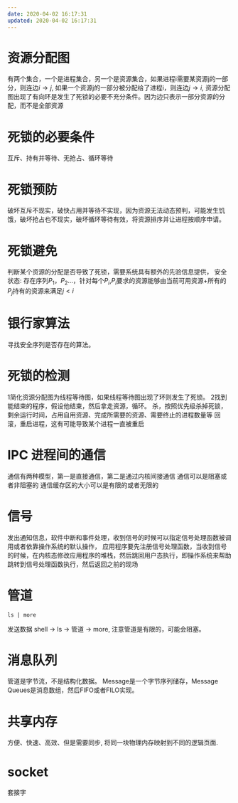 ```yaml
---
date: 2020-04-02 16:17:31
updated: 2020-04-02 16:17:31
---
```


# 资源分配图
 有两个集合，一个是进程集合，另一个是资源集合，如果进程i需要某资源j的一部分，则连边$i\to j$, 如果一个资源j的一部分被分配给了进程i，则连边$j\to i$,
 资源分配图出现了有向环是发生了死锁的必要不充分条件。因为边只表示一部分资源的分配，而不是全部资源

# 死锁的必要条件
 互斥、持有并等待、无抢占、循环等待

<!-- more -->

# 死锁预防
 破坏互斥不现实，破快占用并等待不实现，因为资源无法动态预判，可能发生饥饿，破坏抢占也不现实，破坏循环等待有效，将资源排序并让进程按顺序申请。

# 死锁避免
 判断某个资源的分配是否导致了死锁，需要系统具有额外的先验信息提供，
 安全状态: 存在序列$P_1$，$P_2$...，针对每个$P_i$,$P_i$要求的资源能够由当前可用资源+所有的$P_j$持有的资源来满足$j\lt i$

# 银行家算法
 寻找安全序列是否存在的算法。

# 死锁的检测
 1简化资源分配图为线程等待图，如果线程等待图出现了环则发生了死锁。
 2找到能结束的程序，假设他结束，然后拿走资源，循环。
 杀，按照优先级杀掉死锁，剩余运行时间，占用自用资源、完成所需要的资源、需要终止的进程数量等
 回滚，重启进程，这有可能导致某个进程一直被重启

# IPC 进程间的通信
 通信有两种模型，第一是直接通信，第二是通过内核间接通信
 通信可以是阻塞或者非阻塞的
 通信缓存区的大小可以是有限的或者无限的

# 信号
 发出通知信息，软件中断和事件处理，收到信号的时候可以指定信号处理函数被调用或者依靠操作系统的默认操作，
 应用程序要先注册信号处理函数，当收到信号的时候，在内核态修改应用程序的堆栈，然后跳回用户态执行，即操作系统来帮助跳转到信号处理函数执行，然后返回之前的现场

# 管道
```
ls | more
```
 发送数据 shell -> ls -> 管道 -> more, 注意管道是有限的，可能会阻塞。

# 消息队列
 管道是字节流，不是结构化数据。 
 Message是一个字节序列储存，Message Queues是消息数组，然后FIFO或者FILO实现。

# 共享内存
 方便、快速、高效、但是需要同步, 将同一块物理内存映射到不同的逻辑页面.

# socket
 套接字
